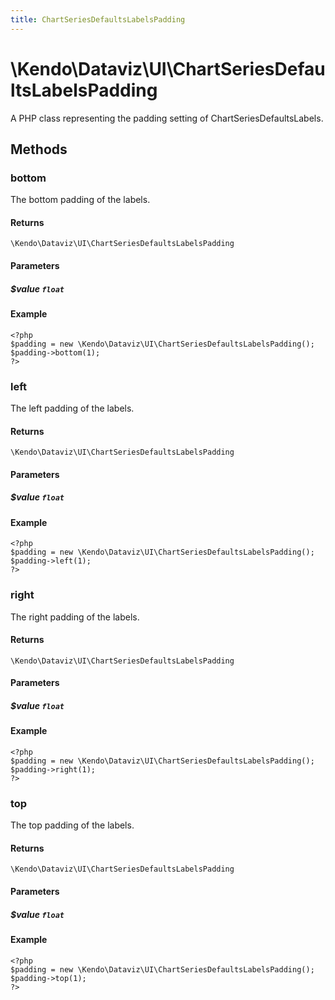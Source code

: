 ```yaml
---
title: ChartSeriesDefaultsLabelsPadding
---
```


# \Kendo\Dataviz\UI\ChartSeriesDefaultsLabelsPadding

A PHP class representing the padding setting of ChartSeriesDefaultsLabels.


## Methods

### bottom
The bottom padding of the labels.

#### Returns
`\Kendo\Dataviz\UI\ChartSeriesDefaultsLabelsPadding`

#### Parameters

##### $value `float`



#### Example 
    <?php
    $padding = new \Kendo\Dataviz\UI\ChartSeriesDefaultsLabelsPadding();
    $padding->bottom(1);
    ?>

### left
The left padding of the labels.

#### Returns
`\Kendo\Dataviz\UI\ChartSeriesDefaultsLabelsPadding`

#### Parameters

##### $value `float`



#### Example 
    <?php
    $padding = new \Kendo\Dataviz\UI\ChartSeriesDefaultsLabelsPadding();
    $padding->left(1);
    ?>

### right
The right padding of the labels.

#### Returns
`\Kendo\Dataviz\UI\ChartSeriesDefaultsLabelsPadding`

#### Parameters

##### $value `float`



#### Example 
    <?php
    $padding = new \Kendo\Dataviz\UI\ChartSeriesDefaultsLabelsPadding();
    $padding->right(1);
    ?>

### top
The top padding of the labels.

#### Returns
`\Kendo\Dataviz\UI\ChartSeriesDefaultsLabelsPadding`

#### Parameters

##### $value `float`



#### Example 
    <?php
    $padding = new \Kendo\Dataviz\UI\ChartSeriesDefaultsLabelsPadding();
    $padding->top(1);
    ?>

